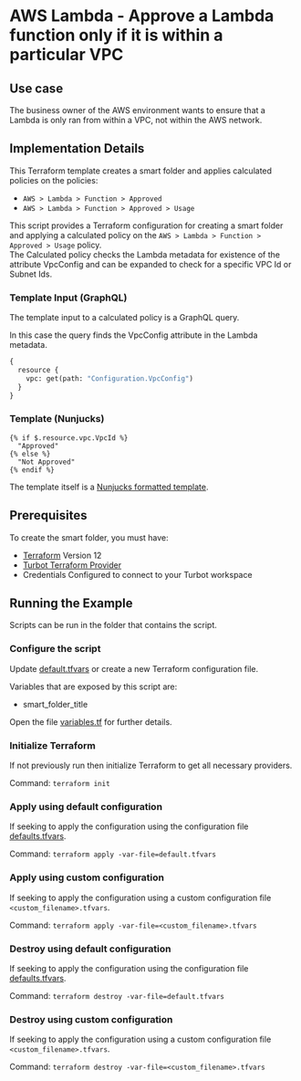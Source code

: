 # AWS Lambda - Approve a Lambda function only if it is within a particular VPC

## Use case

The business owner of the AWS environment wants to ensure that a Lambda is only ran from within a VPC, not within the
AWS network.

## Implementation Details

This Terraform template creates a smart folder and applies calculated policies on the policies:

- `AWS > Lambda > Function > Approved`
- `AWS > Lambda > Function > Approved > Usage`

This script provides a Terraform configuration for creating a smart folder and applying a calculated policy on the 
`AWS > Lambda > Function > Approved > Usage` policy.  
The Calculated policy checks the Lambda metadata for existence of the attribute VpcConfig and can be expanded to check
for a specific VPC Id or Subnet Ids.

### Template Input (GraphQL)

The template input to a calculated policy is a GraphQL query.

In this case the query finds the VpcConfig attribute in the Lambda metadata.

```graphql
{
  resource {
    vpc: get(path: "Configuration.VpcConfig")
  }
}
```

### Template (Nunjucks)

```nunjucks
{% if $.resource.vpc.VpcId %}
  "Approved"
{% else %}
  "Not Approved"
{% endif %}
```

The template itself is a [Nunjucks formatted template](https://mozilla.github.io/nunjucks/templating.html).

## Prerequisites

To create the smart folder, you must have:

- [Terraform](https://www.terraform.io) Version 12
- [Turbot Terraform Provider](https://turbot.com/v5/docs/reference/terraform)
- Credentials Configured to connect to your Turbot workspace

## Running the Example

Scripts can be run in the folder that contains the script.

### Configure the script

Update [default.tfvars](default.tfvars) or create a new Terraform configuration file.

Variables that are exposed by this script are:

- smart_folder_title

Open the file [variables.tf](variables.tf) for further details.

### Initialize Terraform

If not previously run then initialize Terraform to get all necessary providers.

Command: `terraform init`

### Apply using default configuration

If seeking to apply the configuration using the configuration file [defaults.tfvars](defaults.tfvars).

Command: `terraform apply -var-file=default.tfvars`

### Apply using custom configuration

If seeking to apply the configuration using a custom configuration file `<custom_filename>.tfvars`.

Command: `terraform apply -var-file=<custom_filename>.tfvars`

### Destroy using default configuration

If seeking to apply the configuration using the configuration file [defaults.tfvars](defaults.tfvars).

Command: `terraform destroy -var-file=default.tfvars`

### Destroy using custom configuration

If seeking to apply the configuration using a custom configuration file `<custom_filename>.tfvars`.

Command: `terraform destroy -var-file=<custom_filename>.tfvars`
